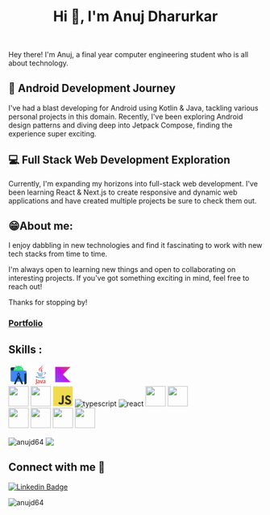 <h1 align="center">Hi 👋, I'm Anuj Dharurkar</h1> </br>


Hey there! I'm Anuj, a final year computer engineering student who is all about technology.

## 📱 Android Development Journey
I've had a blast developing for Android using Kotlin & Java, tackling various personal projects in this domain. Recently, I've been exploring Android design patterns and diving deep into Jetpack Compose, finding the experience super exciting.

## 💻 Full Stack Web Development Exploration
Currently, I'm expanding my horizons into full-stack web development. I've been learning React & Next.js to create responsive and dynamic web applications and have created multiple projects be sure to check them out.

## 😁About me:
I enjoy dabbling in new technologies and find it fascinating to work with new tech stacks from time to time.

I'm always open to learning new things and open to collaborating on interesting projects. If you've got something exciting in mind, feel free to reach out!

Thanks for stopping by!

### <a href="https://anujdharurkar.tech/"> Portfolio </a>

## Skills :

<p align="left">
<img src="https://github.com/devicons/devicon/blob/master/icons/androidstudio/androidstudio-original.svg" alt="Android Studio" width="40" height="40"/>
<img src="https://github.com/devicons/devicon/blob/master/icons/java/java-original-wordmark.svg" alt="Java" width="40" height="40"/>
<img src="https://github.com/devicons/devicon/blob/master/icons/kotlin/kotlin-original.svg" alt="Java" width="40" height="40"/>
<br/>


<img src="https://cdn.jsdelivr.net/gh/devicons/devicon@latest/icons/html5/html5-original.svg" width="40" height="40" />
<img src="https://cdn.jsdelivr.net/gh/devicons/devicon@latest/icons/css3/css3-original.svg" width="40" height="40" />
<img src="https://raw.githubusercontent.com/devicons/devicon/master/icons/javascript/javascript-original.svg" alt="javascript" width="40" height="40"/>
<img src="https://cdn.jsdelivr.net/gh/devicons/devicon/icons/typescript/typescript-original.svg" alt="typescript" width="40" height="40"/>
<img src="https://cdn.jsdelivr.net/gh/devicons/devicon@latest/icons/react/react-original.svg" width="40" height="40" alt="react"/>          
<img src="https://cdn.jsdelivr.net/gh/devicons/devicon@latest/icons/nextjs/nextjs-original.svg" width="40" height="40"/>
<img src="https://cdn.jsdelivr.net/gh/devicons/devicon@latest/icons/tailwindcss/tailwindcss-original.svg" width="40" height="40" />
<br/>

<img src="https://cdn.jsdelivr.net/gh/devicons/devicon@latest/icons/mongodb/mongodb-original-wordmark.svg" width="40" height="40" />
<img src="https://cdn.jsdelivr.net/gh/devicons/devicon@latest/icons/mysql/mysql-original-wordmark.svg" width="40" height="40" />          
<img src="https://cdn.jsdelivr.net/gh/devicons/devicon@latest/icons/firebase/firebase-original.svg" width="40" height="40" />
<img src="https://cdn.jsdelivr.net/gh/devicons/devicon@latest/icons/supabase/supabase-original.svg" width="40" height="40" />                    
<br/>
</p>

<img align="center" src="https://github-readme-stats.vercel.app/api/top-langs?username=anujd64&show_icons=true&locale=en&layout=compact&theme=react" alt="anujd64" />

<img align="center" src="https://github-readme-stats.vercel.app/api?username=anujd64&show_icons=true,issues&theme=tokyonight" />


## Connect with me 🤝
[![Linkedin Badge](https://img.shields.io/badge/-anujd64-blue?style=for-the-badge&logo=Linkedin&logoColor=white&link=https://www.linkedin.com/in/anujd64/)](https://www.linkedin.com/in/anujd64/)

<img align="left" src="https://komarev.com/ghpvc/?username=anujd64&label=Profile%20views&color=129e00&style=plastic" alt="anujd64" /> 
</br>
